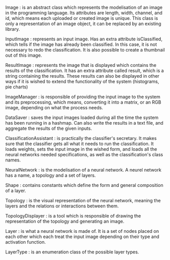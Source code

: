 Image : is an abstract class which represents the modelisation of an image in the programming language. Its attributes are length, width, channel, and id, which means each uploaded or created image is unique. This class is only a representation of an image object, it can be replaced by an existing library.

InputImage : represents an input image. Has an extra attribute isClassified, which tells if the image has already been classified. In this case, it is not necessary to redo the classification. It is also possible to create a thumbnail out of this image.

ResultImage : represents the image that is displayed which contains the results of the classification. It has an extra attribute called result, which is a string containing the results. These results can also be displayed in other ways if it is wished to extend the functionality of the system (histograms, pie charts)

ImageManager : is responsible of providing the input image to the system and its preprocessing, which means, converting it into a matrix, or an RGB image, depending on what the process needs.

DataSaver : saves the input images loaded during all the time the system has been running in a hashmap. Can also write the results in a text file, and aggregate the results of the given inputs.

ClassificationAssistant : is practically the classifier's secretary. It makes sure that the classifier gets all what it needs to run the classification. It loads weights, sets the input image in the wished form, and loads all the neural networks needed specifications, as well as the classification's class names.

NeuralNetwork : is the modelisation of a neural network. A neurel network has a name, a topology and a set of layers.

Shape : contains constants which define the form and general composition of a layer.

Topology : is the visual representation of the neural network, meaning the layers and the relations or interactions between them.

TopologyDisplayer : is a tool which is responsible of drawing the representation of the topology and generating an image.

Layer : is what a neural network is made of. It is a set of nodes placed on each other which each treat the input image depending on their type and activation function.

LayerType : is an enumeration class of the possible layer types.
